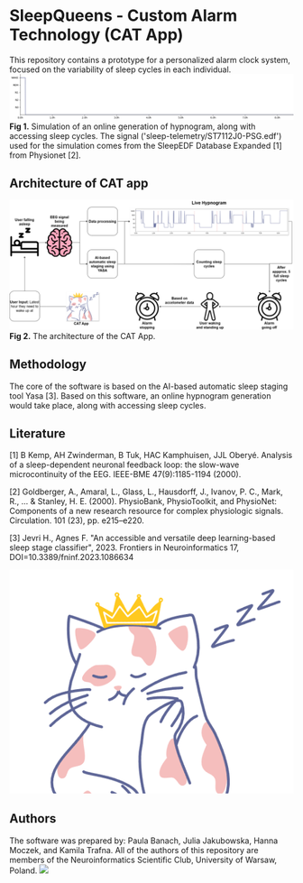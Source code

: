 # SleepQueens - Custom Alarm Technology (CAT App)
This repository contains a prototype for a personalized alarm clock system, focused on the variability of sleep cycles in each individual. 
![](https://github.com/jjakubowska06/SleepQueens/blob/main/hypno.gif)
**Fig 1.** Simulation of an online generation of hypnogram, along with accessing sleep cycles. The signal ('sleep-telemetry/ST7112J0-PSG.edf') used for the simulation comes from the SleepEDF Database Expanded [1] from Physionet [2].

## Architecture of CAT app
![](https://github.com/jjakubowska06/SleepQueens/blob/main/CAT_architecture_background.png)
**Fig 2.** The architecture of the CAT App. 

## Methodology
The core of the software is based on the AI-based automatic sleep staging tool Yasa [3]. Based on this software, an online hypnogram generation would take place, along with accessing sleep cycles. 

## Literature
[1] B Kemp, AH Zwinderman, B Tuk, HAC Kamphuisen, JJL Oberyé. Analysis of a sleep-dependent neuronal feedback loop: the slow-wave microcontinuity of the EEG. IEEE-BME 47(9):1185-1194 (2000).

[2] Goldberger, A., Amaral, L., Glass, L., Hausdorff, J., Ivanov, P. C., Mark, R., ... & Stanley, H. E. (2000). PhysioBank, PhysioToolkit, and PhysioNet: Components of a new research resource for complex physiologic signals. Circulation. 101 (23), pp. e215–e220.

[3] Jevri H., Agnes F. "An accessible and versatile deep learning-based sleep stage classifier", 2023. Frontiers in Neuroinformatics 17, DOI=10.3389/fninf.2023.1086634


![](https://github.com/jjakubowska06/SleepQueens/blob/main/SleepQueen.png)
## Authors
The software was prepared by: Paula Banach, Julia Jakubowska, Hanna Moczek, and Kamila Trafna. All of the authors of this repository are members of the Neuroinformatics Scientific Club, University of Warsaw, Poland. 
![](https://github.com/jjakubowska06/SleepQueens/blob/main/KNNeuro.xcf)

